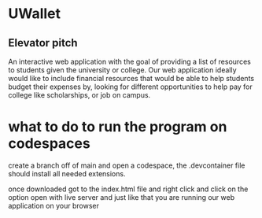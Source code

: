 # UWallet
## Elevator pitch
An interactive web application with the goal of providing a list of resources to students given the university or college. Our web application ideally would like to include financial resources that would be able to help students budget their expenses by, looking for different opportunities to help pay for college like scholarships, or job on campus.
# what to do to run the program on codespaces
create a branch off of main and open a codespace, the .devcontainer file should install all needed extensions. 

once downloaded got to the index.html file and right click and click on the option open with live server and just like that you are running our web application on your browser